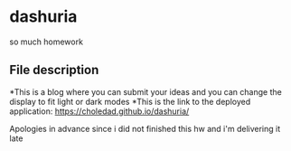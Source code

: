 # dashuria
so much homework

## File description
*This is a blog where you can submit your ideas and you can change the display to fit light or dark modes
*This is the link to the deployed application: https://choledad.github.io/dashuria/

Apologies in advance since i did not finished this hw and i'm delivering it late